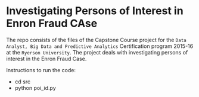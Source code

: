 # Investigating Persons of Interest in Enron Fraud CAse

The repo consists of the files of the Capstone Course project for the `Data Analyst, Big Data and Predictive Analytics` Certification program 2015-16 at the `Ryerson University`. The project deals with investigating persons of interest in the Enron Fraud Case. 

Instructions to run the code:   
- cd src  
- python poi_id.py  
